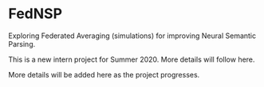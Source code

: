 # FedNSP

Exploring Federated Averaging (simulations) for improving Neural Semantic Parsing.

This is a new intern project for Summer 2020. More details will follow here.

More details will be added here as the project progresses.

